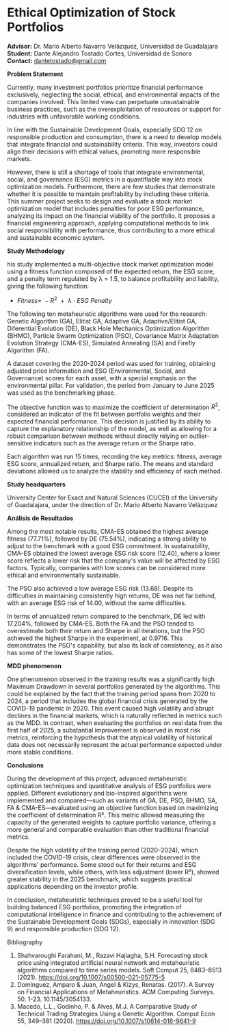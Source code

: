 # Ethical Optimization of Stock Portfolios

**Advisor:** Dr. Mario Alberto Navarro Velázquez, Universidad de Guadalajara  
**Student:** Dante Alejandro Tostado Cortes, Universidad de Sonora  
**Contact:** dantetostado@gmail.com

**Problem Statement**

Currently, many investment portfolios prioritize financial performance exclusively, neglecting the social, ethical, and environmental impacts of the companies involved. This limited view can perpetuate unsustainable business practices, such as the overexploitation of resources or support for industries with unfavorable working conditions.

In line with the Sustainable Development Goals, especially SDG 12 on responsible production and consumption, there is a need to develop models that integrate financial and sustainability criteria. This way, investors could align their decisions with ethical values, promoting more responsible markets.

However, there is still a shortage of tools that integrate environmental, social, and governance (ESG) metrics in a quantifiable way into stock optimization models. Furthermore, there are few studies that demonstrate whether it is possible to maintain profitability by including these criteria. This summer project seeks to design and evaluate a stock market optimization model that includes penalties for poor ESG performance, analyzing its impact on the financial viability of the portfolio. It proposes a financial engineering approach, applying computational methods to link social responsibility with performance, thus contributing to a more ethical and sustainable economic system.

**Study Methodology**

his study implemented a multi-objective stock market optimization model using a fitness function composed of the expected return, the ESG score, and a penalty term regulated by λ = 1.5, to balance profitability and liability, giving the following function:

-   $Fitness = \  - R^{2}\ \  + \ \ \lambda\  \cdot \ ESG\ Penalty$

The following ten metaheuristic algorithms were used for the research:
Genetic Algorithm (GA), Elitist GA, Adaptive GA, Adaptive/Elitist GA,
Diferential Evolution (DE), Black Hole Mechanics Optimization Algorithm
(BHMO), Particle Swarm Optimization (PSO), Covariance Matrix Adaptation
Evolution Strategy (CMA-ES), Simulated Annealing (SA) and Firefly
Algorithm (FA).

A dataset covering the 2020-2024 period was used for training, obtaining adjusted price information and ESG (Environmental, Social, and Governance) scores for each asset, with a special emphasis on the environmental pillar. For validation, the period from January to June 2025 was used as the benchmarking phase.

The objective function was to maximize the coefficient of determination 
$R^{2}$, considered an indicator of the fit between portfolio weights and their expected financial performance. This decision is justified by its ability to capture the explanatory relationship of the model, as well as allowing for a robust comparison between methods without directly relying on outlier-sensitive indicators such as the average return or the Sharpe ratio.

Each algorithm was run 15 times, recording the key metrics: fitness, average ESG score, annualized return, and Sharpe ratio. The means and standard deviations allowed us to analyze the stability and efficiency of each method.

**Study headquarters**

University Center for Exact and Natural Sciences (CUCEI) of the University of Guadalajara, under the direction of Dr. Mario Alberto Navarro Velázquez

**Análisis de Resultados**

Among the most notable results, CMA-ES obtained the highest average fitness (77.71%), followed by DE (75.54%), indicating a strong ability to adjust to the benchmark with a good ESG commitment. In sustainability, CMA-ES obtained the lowest average ESG risk score (12.40), where a lower score reflects a lower risk that the company's value will be affected by ESG factors. Typically, companies with low scores can be considered more ethical and environmentally sustainable.

The PSO also achieved a low average ESG risk (13.68). Despite its difficulties in maintaining consistently high returns, DE was not far behind, with an average ESG risk of 14.00, without the same difficulties.

In terms of annualized return compared to the benchmark, DE led with 17.204%, followed by CMA-ES. Both the FA and the PSO tended to overestimate both their return and Sharpe in all iterations, but the PSO achieved the highest Sharpe in the experiment, at 0.9716. This demonstrates the PSO's capability, but also its lack of consistency, as it also has some of the lowest Sharpe ratios.

**MDD phenomenon**

One phenomenon observed in the training results was a significantly high Maximum Drawdown in several portfolios generated by the algorithms. This could be explained by the fact that the training period spans from 2020 to 2024, a period that includes the global financial crisis generated by the COVID-19 pandemic in 2020. This event caused high volatility and abrupt declines in the financial markets, which is naturally reflected in metrics such as the MDD. In contrast, when evaluating the portfolios on real data from the first half of 2025, a substantial improvement is observed in most risk metrics, reinforcing the hypothesis that the atypical volatility of historical data does not necessarily represent the actual performance expected under more stable conditions.

**Conclusions**

During the development of this project, advanced metaheuristic optimization techniques and quantitative analysis of ESG portfolios were applied. Different evolutionary and bio-inspired algorithms were implemented and compared—such as variants of GA, DE, PSO,
BHMO, SA, FA & CMA-ES—evaluated using an objective function based on maximizing the coefficient of determination R². This metric allowed measuring the capacity of the generated weights to capture portfolio variance, offering a more general and comparable evaluation than other traditional financial metrics.

Despite the high volatility of the training period (2020–2024), which included the COVID-19 crisis, clear differences were observed in the algorithms' performance. Some stood out for their returns and ESG diversification levels, while others, with less adjustment (lower R²), showed greater stability in the 2025 benchmark, which suggests practical applications depending on the investor profile.

In conclusion, metaheuristic techniques proved to be a useful tool for building balanced ESG portfolios, promoting the integration of computational intelligence in finance and contributing to the achievement of the Sustainable Development Goals (SDGs), especially in innovation (SDG 9) and responsible production (SDG 12).


Bibliography
1. Shahvaroughi Farahani, M., Razavi Hajiagha, S.H. Forecasting stock price using integrated artificial neural network and metaheuristic algorithms compared to time series models. Soft Comput 25, 8483–8513 (2021). https://doi.org/10.1007/s00500-021-05775-5
2. Domínguez, Amparo & Juan, Angel & Kizys, Renatas. (2017). A Survey on Financial Applications of Metaheuristics. ACM Computing Surveys. 50. 1-23. 10.1145/3054133.
3. Macedo, L.L., Godinho, P. & Alves, M.J. A Comparative Study of Technical Trading Strategies Using a Genetic Algorithm. Comput Econ 55, 349–381 (2020). https://doi.org/10.1007/s10614-016-9641-9

